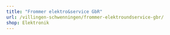 ```yaml
---
title: "Frommer elektro&service GbR"
url: /villingen-schwenningen/frommer-elektroundservice-gbr/
shop: Elektronik
---
```

